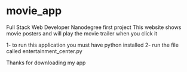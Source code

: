 # movie_app
Full Stack Web Developer Nanodegree first project
This website shows movie posters and will play the movie trailer when you click it

1- to run this application you must have python installed
2- run the file called entertainment_center.py

Thanks for downloading my app
